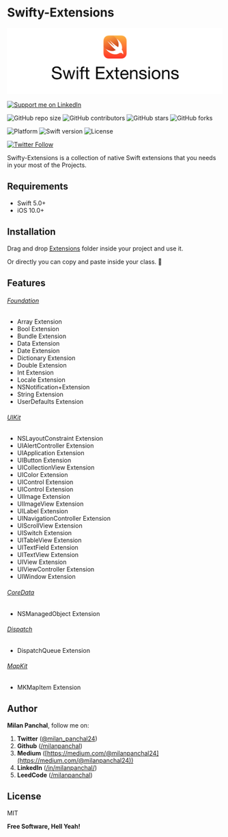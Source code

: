 # Swifty-Extensions

![Swifty Extensions](Images/swift-extensions.jpg)

<a href="https://www.linkedin.com/in/milanpanchal/">
    <img src="https://img.shields.io/badge/Support-Recommend%2FEndorse%20me%20on%20Linkedin-blue?style=for-the-badge&logo=linkedin" alt="Support me on LinkedIn" /></a>

<!--[![CI Status](http://img.shields.io/travis/milanpanchal/Swifty-Extensions.svg?style=flat)](https://travis-ci.org/milanpanchal/Swifty-Extensions)
[![Version](https://img.shields.io/cocoapods/v/Swifty-Extensions.svg?style=flat)](http://cocoapods.org/pods/Swifty-Extensions) 

[![Platform](https://img.shields.io/cocoapods/p/Swifty-Extensions.svg?style=flat)](http://cocoapods.org/pods/Swifty-Extensions) -->

![GitHub repo size](https://img.shields.io/github/repo-size/milanpanchal/Swifty-Extensions)
![GitHub contributors](https://img.shields.io/github/contributors/milanpanchal/Swifty-Extensions)
![GitHub stars](https://img.shields.io/github/stars/milanpanchal/Swifty-Extensions?style=social)
![GitHub forks](https://img.shields.io/github/forks/milanpanchal/Swifty-Extensions?style=social)

![Platform](https://img.shields.io/badge/platform-ios-blue.svg?style=flat)
![Swift version](https://img.shields.io/badge/Swift-5-orange.svg?style=flat)
![License](https://img.shields.io/github/license/milanpanchal/Swifty-Extensions)

[![Twitter Follow](https://img.shields.io/twitter/follow/milan_panchal24?style=social)](http://twitter.com/milan_panchal24)

Swifty-Extensions is a collection of native Swift extensions that you needs in your most of the Projects.

## Requirements
* Swift 5.0+
* iOS 10.0+

## Installation
<!--
Swifty-Extensions is available through [CocoaPods](http://cocoapods.org). To install
it, simply add the following line to your Podfile:

```ruby
pod "Swifty-Extensions"
```
-->

Drag and drop [Extensions](https://github.com/milanpanchal/Swifty-Extensions/tree/master/Swifty-Extensions/Extensions) folder inside your project and use it.

Or directly you can copy and paste inside your class. 🚀



## Features

###### [Foundation](https://github.com/milanpanchal/Swifty-Extensions/blob/master/Swifty-Extensions/Extensions/Foundation)
- Array Extension
- Bool Extension
- Bundle Extension
- Data Extension
- Date Extension
- Dictionary Extension
- Double Extension
- Int Extension
- Locale Extension
- NSNotification+Extension
- String Extension
- UserDefaults Extension
  

###### [UIKit](https://github.com/milanpanchal/Swifty-Extensions/blob/master/Swifty-Extensions/Extensions/UIKit)
- NSLayoutConstraint Extension
- UIAlertController Extension
- UIApplication Extension
- UIButton Extension
- UICollectionView Extension
- UIColor Extension
- UIControl Extension
- UIControl Extension
- UIImage Extension
- UIImageView Extension
- UILabel Extension
- UINavigationController Extension
- UIScrollView Extension
- UISwitch Extension
- UITableView Extension
- UITextField Extension
- UITextView Extension
- UIView Extension
- UIViewController Extension
- UIWindow Extension

###### [CoreData](https://github.com/milanpanchal/Swifty-Extensions/blob/master/Swifty-Extensions/Extensions/CoreData)

* NSManagedObject Extension

###### [Dispatch](https://github.com/milanpanchal/Swifty-Extensions/blob/master/Swifty-Extensions/Extensions/Dispatch)

* DispatchQueue Extension

###### [MapKit](https://github.com/milanpanchal/Swifty-Extensions/blob/master/Swifty-Extensions/Extensions/MapKit)

* MKMapItem Extension


## Author

**Milan Panchal**, follow me on:

1. **Twitter** ([@milan_panchal24](https://twitter.com/milan_panchal24))
2. **Github** ([/milanpanchal](https://github.com/milanpanchal/))
3. **Medium** ([https://medium.com/@milanpanchal24](https://medium.com/@milanpanchal24))
4. **LinkedIn** ([/in/milanpanchal/](https://www.linkedin.com/in/milanpanchal/))
2. **LeedCode** ([/milanpanchal](https://leetcode.com/milanpanchal/))


License
----

MIT

**Free Software, Hell Yeah!**
